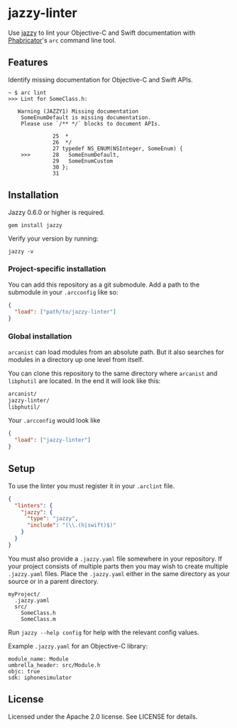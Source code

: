# jazzy-linter

Use [jazzy](http://github.com/realm/jazzy) to lint your Objective-C and Swift documentation
with [Phabricator](http://phabricator.org)'s `arc` command line tool.

## Features

Identify missing documentation for Objective-C and Swift APIs.

    ~ $ arc lint
    >>> Lint for SomeClass.h:
    
       Warning (JAZZY1) Missing documentation
        SomeEnumDefault is missing documentation.
        Please use `/** */` blocks to document APIs.
        
                  25  *
                  26  */
                  27 typedef NS_ENUM(NSInteger, SomeEnum) {
        >>>       28   SomeEnumDefault,
                  29   SomeEnumCustom
                  30 };
                  31 

## Installation

Jazzy 0.6.0 or higher is required.

    gem install jazzy

Verify your version by running:

    jazzy -v

### Project-specific installation

You can add this repository as a git submodule. Add a path to the submodule in your `.arcconfig`
like so:

```json
{
  "load": ["path/to/jazzy-linter"]
}
```

### Global installation

`arcanist` can load modules from an absolute path. But it also searches for modules in a directory
up one level from itself.

You can clone this repository to the same directory where `arcanist` and `libphutil` are located.
In the end it will look like this:

```sh
arcanist/
jazzy-linter/
libphutil/
```

Your `.arcconfig` would look like

```json
{
  "load": ["jazzy-linter"]
}
```

## Setup

To use the linter you must register it in your `.arclint` file.

```json
{
  "linters": {
    "jazzy": {
      "type": "jazzy",
      "include": "(\\.(h|swift)$)"
    }
  }
}
```

You must also provide a `.jazzy.yaml` file somewhere in your repository. If your project consists
of multiple parts then you may wish to create multiple `.jazzy.yaml` files. Place the `.jazzy.yaml`
either in the same directory as your source or in a parent directory.

```
myProject/
  .jazzy.yaml
  src/
    SomeClass.h
    SomeClass.m
```

Run `jazzy --help config` for help with the relevant config values.

Example `.jazzy.yaml` for an Objective-C library:

```
module_name: Module
umbrella_header: src/Module.h
objc: true
sdk: iphonesimulator
```

## License

Licensed under the Apache 2.0 license. See LICENSE for details.
